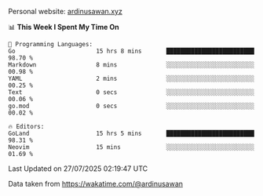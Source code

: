 Personal website: [ardinusawan.xyz](https://ardinusawan.xyz)

<!--START_SECTION:waka-->
📊 **This Week I Spent My Time On** 

```text
💬 Programming Languages: 
Go                       15 hrs 8 mins       █████████████████████████   98.70 % 
Markdown                 8 mins              ░░░░░░░░░░░░░░░░░░░░░░░░░   00.98 % 
YAML                     2 mins              ░░░░░░░░░░░░░░░░░░░░░░░░░   00.25 % 
Text                     0 secs              ░░░░░░░░░░░░░░░░░░░░░░░░░   00.06 % 
go.mod                   0 secs              ░░░░░░░░░░░░░░░░░░░░░░░░░   00.02 % 

🔥 Editors: 
GoLand                   15 hrs 5 mins       █████████████████████████   98.31 % 
Neovim                   15 mins             ░░░░░░░░░░░░░░░░░░░░░░░░░   01.69 % 
```


 Last Updated on 27/07/2025 02:19:47 UTC
<!--END_SECTION:waka-->
Data taken from https://wakatime.com/@ardinusawan
